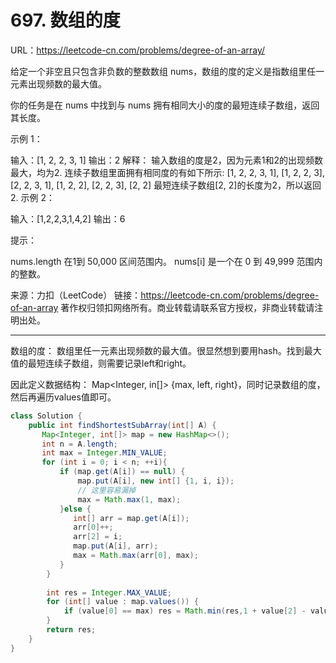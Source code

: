 # 697. 数组的度

URL：https://leetcode-cn.com/problems/degree-of-an-array/

给定一个非空且只包含非负数的整数数组 nums，数组的度的定义是指数组里任一元素出现频数的最大值。

你的任务是在 nums 中找到与 nums 拥有相同大小的度的最短连续子数组，返回其长度。

 

示例 1：

输入：[1, 2, 2, 3, 1]
输出：2
解释：
输入数组的度是2，因为元素1和2的出现频数最大，均为2.
连续子数组里面拥有相同度的有如下所示:
[1, 2, 2, 3, 1], [1, 2, 2, 3], [2, 2, 3, 1], [1, 2, 2], [2, 2, 3], [2, 2]
最短连续子数组[2, 2]的长度为2，所以返回2.
示例 2：

输入：[1,2,2,3,1,4,2]
输出：6


提示：

nums.length 在1到 50,000 区间范围内。
nums[i] 是一个在 0 到 49,999 范围内的整数。

来源：力扣（LeetCode）
链接：https://leetcode-cn.com/problems/degree-of-an-array
著作权归领扣网络所有。商业转载请联系官方授权，非商业转载请注明出处。

---

数组的度： 数组里任一元素出现频数的最大值。很显然想到要用hash。找到最大值的最短连续子数组，则需要记录left和right。

因此定义数据结构： Map<Integer, in[]> {max, left, right}，同时记录数组的度，然后再遍历values值即可。

```java
class Solution {
    public int findShortestSubArray(int[] A) {
       Map<Integer, int[]> map = new HashMap<>();    
       int n = A.length;
       int max = Integer.MIN_VALUE;
       for (int i = 0; i < n; ++i){
           if (map.get(A[i]) == null) {
               map.put(A[i], new int[] {1, i, i});
               // 这里容易漏掉
               max = Math.max(1, max);
           }else {
              int[] arr = map.get(A[i]);
              arr[0]++;
              arr[2] = i;
              map.put(A[i], arr);
              max = Math.max(arr[0], max);
           }
        }
  
        int res = Integer.MAX_VALUE;
        for (int[] value : map.values()) {
            if (value[0] == max) res = Math.min(res,1 + value[2] - value[1]);
        }
        return res;
    }
}     
```



